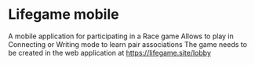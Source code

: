 # Lifegame mobile
A mobile application for participating in a Race game
Allows to play in Connecting or Writing mode to learn pair associations
The game needs to be created in the web application at https://lifegame.site/lobby